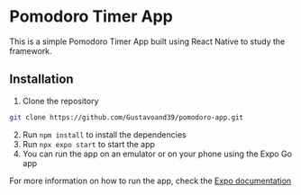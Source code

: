 # Pomodoro Timer App

This is a simple Pomodoro Timer App built using React Native to study the framework.

## Installation

1. Clone the repository

```bash
git clone https://github.com/Gustavoand39/pomodoro-app.git
```

2. Run `npm install` to install the dependencies
3. Run `npx expo start` to start the app
4. You can run the app on an emulator or on your phone using the Expo Go app

For more information on how to run the app, check the [Expo documentation](https://expo.dev/)
